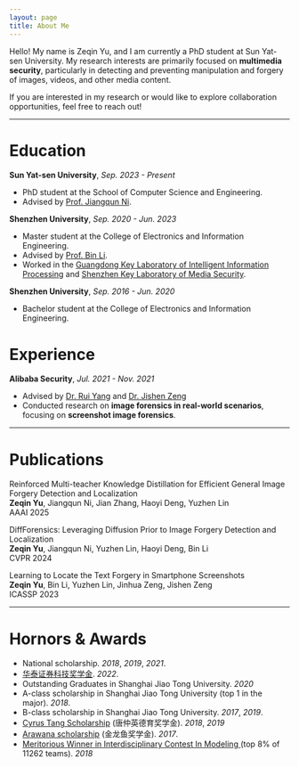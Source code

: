 ```yaml
---
layout: page
title: About Me
---
```


Hello! My name is Zeqin Yu, and I am currently a PhD student at Sun Yat-sen University. 
My research interests are primarily focused on **multimedia security**, particularly in detecting and preventing manipulation and forgery of images, videos, and other media content.

If you are interested in my research or would like to explore collaboration opportunities, feel free to reach out!

----------------------------

# Education

**Sun Yat-sen University**, *Sep. 2023 - Present*

- PhD student at the School of Computer Science and Engineering.
- Advised by [Prof. Jiangqun Ni](https://scst.sysu.edu.cn/members/members01/1408534.htm).

**Shenzhen University**, *Sep. 2020 - Jun. 2023*

- Master student at the College of Electronics and Information Engineering.
- Advised by [Prof. Bin Li](https://scholar.google.com/citations?user=g0iR9IkAAAAJ&hl=en).
- Worked in the [Guangdong Key Laboratory of Intelligent Information Processing](https://iip.szu.edu.cn/) and [Shenzhen Key Laboratory of Media Security](https://media-sec.szu.edu.cn/index.htm).


**Shenzhen University**, *Sep. 2016 - Jun. 2020*

- Bachelor student at the College of Electronics and Information Engineering.


# Experience
**Alibaba Security**, *Jul. 2021 - Nov. 2021*

- Advised by [Dr. Rui Yang](https://ieeexplore.ieee.org/author/37089437837) and [Dr. Jishen Zeng](https://scholar.google.com/citations?user=KCpNs7cAAAAJ&hl=en)
- Conducted research on **image forensics in real-world scenarios**, focusing on **screenshot image forensics**.

----------------------------

# Publications

Reinforced Multi-teacher Knowledge Distillation for Efficient General Image Forgery Detection and Localization  
**Zeqin Yu**, Jiangqun Ni, Jian Zhang, Haoyi Deng, Yuzhen Lin  
AAAI 2025

DiffForensics: Leveraging Diffusion Prior to Image Forgery Detection and Localization  
**Zeqin Yu**, Jiangqun Ni, Yuzhen Lin, Haoyi Deng, Bin Li   
CVPR 2024

Learning to Locate the Text Forgery in Smartphone Screenshots  
**Zeqin Yu**, Bin Li, Yuzhen Lin, Jinhua Zeng, Jishen Zeng  
ICASSP 2023





----------------------------

# Hornors & Awards

- National scholarship.  *2018*, *2019*, *2021*.
- [华泰证券科技奖学金](https://cs.pku.edu.cn/info/1428/3643.htm).  *2022*.
- Outstanding Graduates in Shanghai Jiao Tong University.  *2020*
- A-class scholarship in Shanghai Jiao Tong University (top 1 in the major). *2018*.
- B-class scholarship in Shanghai Jiao Tong University.  *2017*, *2019*.
- [Cyrus Tang Scholarship](http://www.tangfoundation.org.cn/)  (唐仲英德育奖学金). *2018*, *2019*
- [Arawana scholarship](https://jjh.jinlongyu.cn/project/index.aspx?NC=105003002) (金龙鱼奖学金).  *2017*.
- [Meritorious Winner in Interdisciplinary Contest In Modeling ](https://www.comap.com/undergraduate/contests/)(top 8% of 11262 teams).  *2018*

